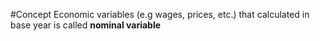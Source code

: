 #Concept 
Economic variables (e.g wages, prices, etc.) that calculated in base year is called **nominal variable**
